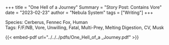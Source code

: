 +++
title = "One Hell of a Journey"
Summary = "Story Post: Contains Vore"
date = "2023-02-23"
author = "Nebula System"
tags = ["Writing"]
+++

Species: Cerberus, Fennec Fox, Human\
Tags: F/F/NB, Vore, Unwilling, Fatal, Multi-Prey, Melting Digestion, CV, Musk

{{< embed-pdf url="../../../pdfs/One_Hell_of_a _Journey.pdf" >}}
